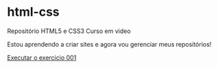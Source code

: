 # html-css
 Repositório HTML5 e CSS3 Curso em video

 Estou aprendendo a criar sites e agora vou gerenciar meus repositórios!
 
 <a href="https://Likezaoo.github.io/html-css/exercicios/ex001/">Executar o exercicio 001
